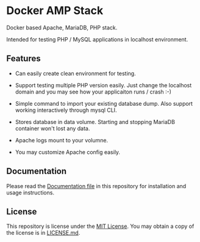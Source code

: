 # Docker AMP Stack

Docker based Apache, MariaDB, PHP stack.

Intended for testing PHP / MySQL applications in localhost environment.


## Features

 * Can easily create clean environment for testing.

 * Support testing multiple PHP version easily. Just change the localhost domain
   and you may see how your applicaiton runs / crash :-)

 * Simple command to import your existing database dump. Also support working
   interactively through mysql CLI.

 * Stores database in data volume. Starting and stopping MariaDB container
   won't lost any data.

 * Apache logs mount to your volumne.

 * You may customize Apache config easily.


## Documentation

Please read the [Documentation file](DOCS.md) in this repository for
installation and usage instructions.


## License

This repository is license under the [MIT License](https://opensource.org/licenses/MIT).
You may obtain a copy of the license is in [LICENSE.md](LICENSE.md).
